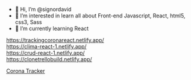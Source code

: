 - 👋 Hi, I’m @signordavid
- 👀 I’m interested in learn all about Front-end Javascript, React, html5, css3, Sass
- 🌱 I’m currently learning React

https://trackingcoronareact.netlify.app/ <br /> 
https://clima-react-1.netlify.app/ <br /> 
https://crud-react-1.netlify.app/ <br /> 
https://clonetrellobuild.netlify.app/

<a href="https://trackingcoronareact.netlify.app/ ">Corona Tracker</a>
